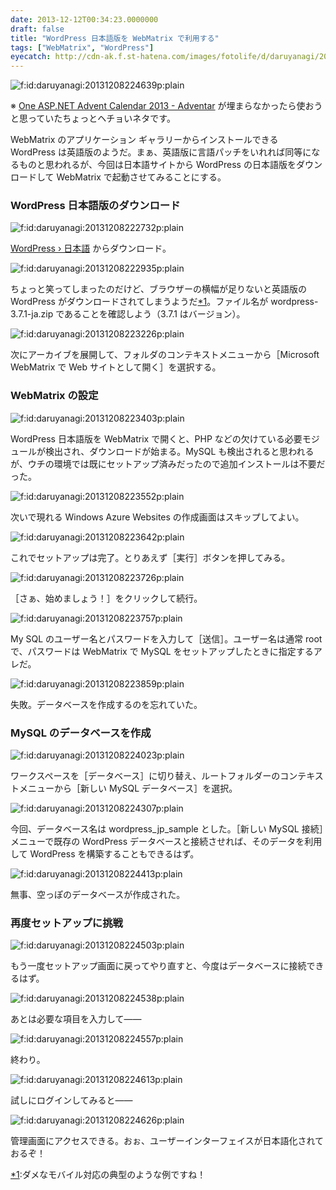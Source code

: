 ```yaml
---
date: 2013-12-12T00:34:23.0000000
draft: false
title: "WordPress 日本語版を WebMatrix で利用する"
tags: ["WebMatrix", "WordPress"]
eyecatch: http://cdn-ak.f.st-hatena.com/images/fotolife/d/daruyanagi/20131208/20131208222506.png
---
```

<p><span itemscope itemtype="http://schema.org/Photograph"><img src="20131208224639.png" alt="f:id:daruyanagi:20131208224639p:plain" title="f:id:daruyanagi:20131208224639p:plain" class="hatena-fotolife" itemprop="image"></span></p><p>※ <a href="http://www.adventar.org/calendars/132">One ASP.NET Advent Calendar 2013 - Adventar</a> が埋まらなかったら使おうと思っていたちょっとヘチョいネタです。</p><p>WebMatrix のアプリケーション ギャラリーからインストールできる WordPress は英語版のようだ。まぁ、英語版に言語パッチをいれれば同等になるものと思われるが、今回は日本語サイトから WordPress の日本語版をダウンロードして WebMatrix で起動させてみることにする。</p>

<div class="section">
<h3>WordPress 日本語版のダウンロード</h3>
<p><span itemscope itemtype="http://schema.org/Photograph"><img src="20131208222732.png" alt="f:id:daruyanagi:20131208222732p:plain" title="f:id:daruyanagi:20131208222732p:plain" class="hatena-fotolife" itemprop="image"></span></p><p><a href="http://ja.wordpress.org/">WordPress &rsaquo; &#x65E5;&#x672C;&#x8A9E;</a> からダウンロード。</p><p><span itemscope itemtype="http://schema.org/Photograph"><img src="20131208222935.png" alt="f:id:daruyanagi:20131208222935p:plain" title="f:id:daruyanagi:20131208222935p:plain" class="hatena-fotolife" itemprop="image"></span></p><p>ちょっと笑ってしまったのだけど、ブラウザーの横幅が足りないと英語版の WordPress がダウンロードされてしまうようだ<a href="#f1" name="fn1" title="ダメなモバイル対応の典型のような例ですね！">*1</a>。ファイル名が wordpress-3.7.1-ja.zip であることを確認しよう（3.7.1 はバージョン）。</p><p><span itemscope itemtype="http://schema.org/Photograph"><img src="20131208223226.png" alt="f:id:daruyanagi:20131208223226p:plain" title="f:id:daruyanagi:20131208223226p:plain" class="hatena-fotolife" itemprop="image"></span></p><p>次にアーカイブを展開して、フォルダのコンテキストメニューから［Microsoft WebMatrix で Web サイトとして開く］を選択する。</p>

</div>
<div class="section">
<h3>WebMatrix の設定</h3>
<p><span itemscope itemtype="http://schema.org/Photograph"><img src="20131208223403.png" alt="f:id:daruyanagi:20131208223403p:plain" title="f:id:daruyanagi:20131208223403p:plain" class="hatena-fotolife" itemprop="image"></span></p><p>WordPress 日本語版を WebMatrix で開くと、PHP などの欠けている必要モジュールが検出され、ダウンロードが始まる。MySQL も検出されると思われるが、ウチの環境では既にセットアップ済みだったので追加インストールは不要だった。</p><p><span itemscope itemtype="http://schema.org/Photograph"><img src="20131208223552.png" alt="f:id:daruyanagi:20131208223552p:plain" title="f:id:daruyanagi:20131208223552p:plain" class="hatena-fotolife" itemprop="image"></span></p><p>次いで現れる Windows Azure Websites の作成画面はスキップしてよい。</p><p><span itemscope itemtype="http://schema.org/Photograph"><img src="20131208223642.png" alt="f:id:daruyanagi:20131208223642p:plain" title="f:id:daruyanagi:20131208223642p:plain" class="hatena-fotolife" itemprop="image"></span></p><p>これでセットアップは完了。とりあえず［実行］ボタンを押してみる。</p><p><span itemscope itemtype="http://schema.org/Photograph"><img src="20131208223726.png" alt="f:id:daruyanagi:20131208223726p:plain" title="f:id:daruyanagi:20131208223726p:plain" class="hatena-fotolife" itemprop="image"></span></p><p>［さぁ、始めましょう！］をクリックして続行。</p><p><span itemscope itemtype="http://schema.org/Photograph"><img src="20131208223757.png" alt="f:id:daruyanagi:20131208223757p:plain" title="f:id:daruyanagi:20131208223757p:plain" class="hatena-fotolife" itemprop="image"></span></p><p>My SQL のユーザー名とパスワードを入力して［送信］。ユーザー名は通常 root で、パスワードは WebMatrix で MySQL をセットアップしたときに指定するアレだ。</p><p><span itemscope itemtype="http://schema.org/Photograph"><img src="20131208223859.png" alt="f:id:daruyanagi:20131208223859p:plain" title="f:id:daruyanagi:20131208223859p:plain" class="hatena-fotolife" itemprop="image"></span></p><p>失敗。データベースを作成するのを忘れていた。</p>

</div>
<div class="section">
<h3>MySQL のデータベースを作成</h3>
<p><span itemscope itemtype="http://schema.org/Photograph"><img src="20131208224023.png" alt="f:id:daruyanagi:20131208224023p:plain" title="f:id:daruyanagi:20131208224023p:plain" class="hatena-fotolife" itemprop="image"></span></p><p>ワークスペースを［データベース］に切り替え、ルートフォルダーのコンテキストメニューから［新しい MySQL データベース］を選択。</p><p><span itemscope itemtype="http://schema.org/Photograph"><img src="20131208224307.png" alt="f:id:daruyanagi:20131208224307p:plain" title="f:id:daruyanagi:20131208224307p:plain" class="hatena-fotolife" itemprop="image"></span></p><p>今回、データベース名は wordpress_jp_sample とした。［新しい MySQL 接続］メニューで既存の WordPress データベースと接続させれば、そのデータを利用して WordPress を構築することもできるはず。</p><p><span itemscope itemtype="http://schema.org/Photograph"><img src="20131208224413.png" alt="f:id:daruyanagi:20131208224413p:plain" title="f:id:daruyanagi:20131208224413p:plain" class="hatena-fotolife" itemprop="image"></span></p><p>無事、空っぽのデータベースが作成された。</p>

</div>
<div class="section">
<h3>再度セットアップに挑戦</h3>
<p><span itemscope itemtype="http://schema.org/Photograph"><img src="20131208224503.png" alt="f:id:daruyanagi:20131208224503p:plain" title="f:id:daruyanagi:20131208224503p:plain" class="hatena-fotolife" itemprop="image"></span></p><p>もう一度セットアップ画面に戻ってやり直すと、今度はデータベースに接続できるはず。</p><p><span itemscope itemtype="http://schema.org/Photograph"><img src="20131208224538.png" alt="f:id:daruyanagi:20131208224538p:plain" title="f:id:daruyanagi:20131208224538p:plain" class="hatena-fotolife" itemprop="image"></span></p><p>あとは必要な項目を入力して――</p><p><span itemscope itemtype="http://schema.org/Photograph"><img src="20131208224557.png" alt="f:id:daruyanagi:20131208224557p:plain" title="f:id:daruyanagi:20131208224557p:plain" class="hatena-fotolife" itemprop="image"></span></p><p>終わり。</p><p><span itemscope itemtype="http://schema.org/Photograph"><img src="20131208224613.png" alt="f:id:daruyanagi:20131208224613p:plain" title="f:id:daruyanagi:20131208224613p:plain" class="hatena-fotolife" itemprop="image"></span></p><p>試しにログインしてみると――</p><p><span itemscope itemtype="http://schema.org/Photograph"><img src="20131208224626.png" alt="f:id:daruyanagi:20131208224626p:plain" title="f:id:daruyanagi:20131208224626p:plain" class="hatena-fotolife" itemprop="image"></span></p><p>管理画面にアクセスできる。おぉ、ユーザーインターフェイスが日本語化されておるぞ！</p>

</div><div class="footnote">
<p class="footnote"><a href="#fn1" name="f1" class="footnote-number">*1</a><span class="footnote-delimiter">:</span><span class="footnote-text">ダメなモバイル対応の典型のような例ですね！</span></p>
</div>